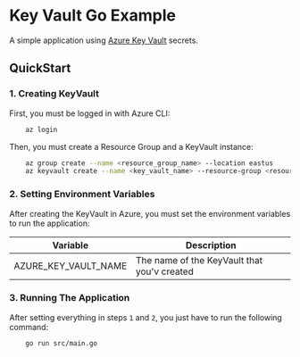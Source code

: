 # Key Vault Go Example

A simple application using [Azure Key Vault](https://azure.microsoft.com/pt-br/services/key-vault/) secrets.

## QuickStart

### 1. Creating KeyVault

First, you must be logged in with Azure CLI:

```sh
    az login
```

Then, you must create a Resource Group and a KeyVault instance:

```sh
    az group create --name <resource_group_name> --location eastus
    az keyvault create --name <key_vault_name> --resource-group <resource_group_name>
```

### 2. Setting Environment Variables

After creating the KeyVault in Azure, you must set the environment variables to run the application:

|       Variable       |                 Description                 |
|----------------------|---------------------------------------------|
| AZURE_KEY_VAULT_NAME | The name of the KeyVault that you'v created |

### 3. Running The Application

After setting everything in steps `1` and `2`, you just have to run the following command:

```sh
    go run src/main.go
```
